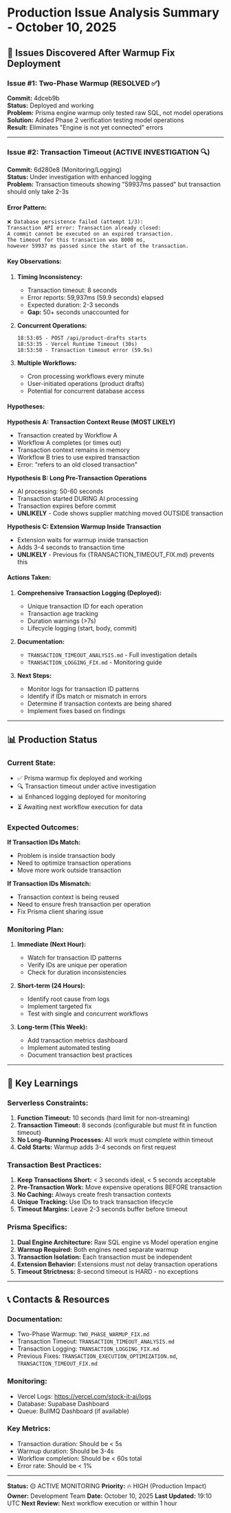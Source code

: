 # Production Issue Analysis Summary - October 10, 2025

## 🚨 Issues Discovered After Warmup Fix Deployment

### Issue #1: Two-Phase Warmup (RESOLVED ✅)
**Commit:** 4dceb9b  
**Status:** Deployed and working  
**Problem:** Prisma engine warmup only tested raw SQL, not model operations  
**Solution:** Added Phase 2 verification testing model operations  
**Result:** Eliminates "Engine is not yet connected" errors  

---

### Issue #2: Transaction Timeout (ACTIVE INVESTIGATION 🔍)
**Commit:** 6d280e8 (Monitoring/Logging)  
**Status:** Under investigation with enhanced logging  
**Problem:** Transaction timeouts showing "59937ms passed" but transaction should only take 2-3s  

#### Error Pattern:
```
❌ Database persistence failed (attempt 1/3): 
Transaction API error: Transaction already closed: 
A commit cannot be executed on an expired transaction. 
The timeout for this transaction was 8000 ms, 
however 59937 ms passed since the start of the transaction.
```

#### Key Observations:

1. **Timing Inconsistency:**
   - Transaction timeout: 8 seconds
   - Error reports: 59,937ms (59.9 seconds) elapsed
   - Expected duration: 2-3 seconds
   - **Gap:** 50+ seconds unaccounted for

2. **Concurrent Operations:**
   ```
   18:53:05 - POST /api/product-drafts starts
   18:53:35 - Vercel Runtime Timeout (30s)
   18:53:50 - Transaction timeout error (59.9s)
   ```

3. **Multiple Workflows:**
   - Cron processing workflows every minute
   - User-initiated operations (product drafts)
   - Potential for concurrent database access

#### Hypotheses:

**Hypothesis A: Transaction Context Reuse (MOST LIKELY)**
- Transaction created by Workflow A
- Workflow A completes (or times out)
- Transaction context remains in memory
- Workflow B tries to use expired transaction
- Error: "refers to an old closed transaction"

**Hypothesis B: Long Pre-Transaction Operations**
- AI processing: 50-60 seconds
- Transaction started DURING AI processing
- Transaction expires before commit
- **UNLIKELY** - Code shows supplier matching moved OUTSIDE transaction

**Hypothesis C: Extension Warmup Inside Transaction**
- Extension waits for warmup inside transaction
- Adds 3-4 seconds to transaction time
- **UNLIKELY** - Previous fix (TRANSACTION_TIMEOUT_FIX.md) prevents this

#### Actions Taken:

1. **Comprehensive Transaction Logging (Deployed):**
   - Unique transaction ID for each operation
   - Transaction age tracking
   - Duration warnings (>7s)
   - Lifecycle logging (start, body, commit)

2. **Documentation:**
   - `TRANSACTION_TIMEOUT_ANALYSIS.md` - Full investigation details
   - `TRANSACTION_LOGGING_FIX.md` - Monitoring guide

3. **Next Steps:**
   - Monitor logs for transaction ID patterns
   - Identify if IDs match or mismatch in errors
   - Determine if transaction contexts are being shared
   - Implement fixes based on findings

---

## 📊 Production Status

### Current State:
- ✅ Prisma warmup fix deployed and working
- 🔍 Transaction timeout under active investigation
- 📊 Enhanced logging deployed for monitoring
- ⏳ Awaiting next workflow execution for data

### Expected Outcomes:

**If Transaction IDs Match:**
- Problem is inside transaction body
- Need to optimize transaction operations
- Move more work outside transaction

**If Transaction IDs Mismatch:**
- Transaction context is being reused
- Need to ensure fresh transaction per operation
- Fix Prisma client sharing issue

### Monitoring Plan:

1. **Immediate (Next Hour):**
   - Watch for transaction ID patterns
   - Verify IDs are unique per operation
   - Check for duration inconsistencies

2. **Short-term (24 Hours):**
   - Identify root cause from logs
   - Implement targeted fix
   - Test with single and concurrent workflows

3. **Long-term (This Week):**
   - Add transaction metrics dashboard
   - Implement automated testing
   - Document transaction best practices

---

## 🎯 Key Learnings

### Serverless Constraints:
1. **Function Timeout:** 10 seconds (hard limit for non-streaming)
2. **Transaction Timeout:** 8 seconds (configurable but must fit in function timeout)
3. **No Long-Running Processes:** All work must complete within timeout
4. **Cold Starts:** Warmup adds 3-4 seconds on first request

### Transaction Best Practices:
1. **Keep Transactions Short:** < 3 seconds ideal, < 5 seconds acceptable
2. **Pre-Transaction Work:** Move expensive operations BEFORE transaction
3. **No Caching:** Always create fresh transaction contexts
4. **Unique Tracking:** Use IDs to track transaction lifecycle
5. **Timeout Margins:** Leave 2-3 seconds buffer before timeout

### Prisma Specifics:
1. **Dual Engine Architecture:** Raw SQL engine vs Model operation engine
2. **Warmup Required:** Both engines need separate warmup
3. **Transaction Isolation:** Each transaction must be independent
4. **Extension Behavior:** Extensions must not delay transaction operations
5. **Timeout Strictness:** 8-second timeout is HARD - no exceptions

---

## 📞 Contacts & Resources

### Documentation:
- Two-Phase Warmup: `TWO_PHASE_WARMUP_FIX.md`
- Transaction Timeout: `TRANSACTION_TIMEOUT_ANALYSIS.md`
- Transaction Logging: `TRANSACTION_LOGGING_FIX.md`
- Previous Fixes: `TRANSACTION_EXECUTION_OPTIMIZATION.md`, `TRANSACTION_TIMEOUT_FIX.md`

### Monitoring:
- Vercel Logs: https://vercel.com/stock-it-ai/logs
- Database: Supabase Dashboard
- Queue: BullMQ Dashboard (if available)

### Key Metrics:
- Transaction duration: Should be < 5s
- Warmup duration: Should be 3-4s
- Workflow completion: Should be < 60s total
- Error rate: Should be < 1%

---

**Status:** 🟡 ACTIVE MONITORING
**Priority:** 🔥 HIGH (Production Impact)
**Owner:** Development Team
**Date:** October 10, 2025
**Last Updated:** 19:10 UTC
**Next Review:** Next workflow execution or within 1 hour
